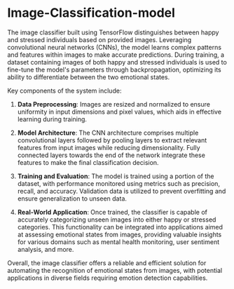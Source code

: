 # Image-Classification-model
The image classifier built using TensorFlow distinguishes between happy and stressed individuals based on provided images. Leveraging convolutional neural networks (CNNs), the model learns complex patterns and features within images to make accurate predictions. During training, a dataset containing images of both happy and stressed individuals is used to fine-tune the model's parameters through backpropagation, optimizing its ability to differentiate between the two emotional states. 

Key components of the system include:

1. **Data Preprocessing**: Images are resized and normalized to ensure uniformity in input dimensions and pixel values, which aids in effective learning during training.

2. **Model Architecture**: The CNN architecture comprises multiple convolutional layers followed by pooling layers to extract relevant features from input images while reducing dimensionality. Fully connected layers towards the end of the network integrate these features to make the final classification decision.

3. **Training and Evaluation**: The model is trained using a portion of the dataset, with performance monitored using metrics such as precision, recall, and accuracy. Validation data is utilized to prevent overfitting and ensure generalization to unseen data.

4. **Real-World Application**: Once trained, the classifier is capable of accurately categorizing unseen images into either happy or stressed categories. This functionality can be integrated into applications aimed at assessing emotional states from images, providing valuable insights for various domains such as mental health monitoring, user sentiment analysis, and more.

Overall, the image classifier offers a reliable and efficient solution for automating the recognition of emotional states from images, with potential applications in diverse fields requiring emotion detection capabilities.
